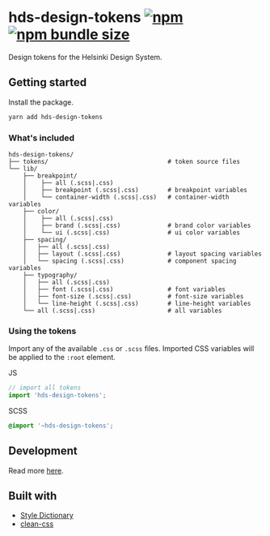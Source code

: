# hds-design-tokens [![npm](https://img.shields.io/npm/v/hds-design-tokens?style=flat-square)](https://www.npmjs.com/package/hds-design-tokens) [![npm bundle size](https://img.shields.io/bundlephobia/minzip/hds-design-tokens?label=gzipped%20size&style=flat-square)](https://bundlephobia.com/result?p=hds-design-tokens)

Design tokens for the Helsinki Design System.

## Getting started

Install the package.

```bash
yarn add hds-design-tokens
```

### What's included

```
hds-design-tokens/
├── tokens/                                 # token source files
└── lib/
    ├── breakpoint/
    │    ├── all (.scss|.css)
    │    ├── breakpoint (.scss|.css)        # breakpoint variables
    │    └── container-width (.scss|.css)   # container-width variables
    ├── color/
    │    ├── all (.scss|.css)
    │    ├── brand (.scss|.css)             # brand color variables
    │    └── ui (.scss|.css)                # ui color variables
    ├── spacing/
    │   ├── all (.scss|.css)
    │   ├── layout (.scss|.css)             # layout spacing variables
    │   └── spacing (.scss|.css)            # component spacing variables
    ├── typography/
    │   ├── all (.scss|.css)
    │   ├── font (.scss|.css)               # font variables
    │   ├── font-size (.scss|.css)          # font-size variables
    │   └── line-height (.scss|.css)        # line-height variables
    └── all (.scss|.css)                    # all variables
```

### Using the tokens

Import any of the available `.css` or `.scss` files. Imported CSS variables will be applied to the `:root` element.

JS
```js
// import all tokens
import 'hds-design-tokens';
```

SCSS
```scss
@import '~hds-design-tokens';
```

## Development

Read more [here](DEVELOPMENT.md).

## Built with

- [Style Dictionary](https://github.com/amzn/style-dictionary)
- [clean-css](https://github.com/jakubpawlowicz/clean-css-cli)
